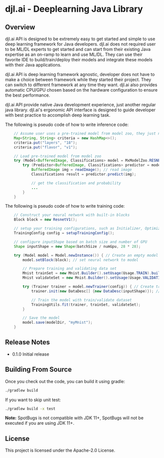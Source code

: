 djl.ai - Deeplearning Java Library
==================================

## Overview

djl.ai API is designed to be extremely easy to get started and simple to
use deep learning framework for Java developers. djl.ai does not required user to be ML/DL experts to get started
and can start from their existing Java expertise as an on-ramp to learn and use ML/DL. They can
use their favorite IDE to build/train/deploy their models and integrate these models with their
Java applications.

djl.ai API is deep learning framework agnostic, developer does not have to make a choice
between framework while they started their project. They can switch to different framework at any
time they want. djl.ai also provides automatic CPU/GPU chosen based on the hardware configuration to ensure the best performance.

djl.ai API provide native Java development experience, just another regular java library.
djl.ai's ergonomic API interface is designed to guide developer with best practice to accomplish
deep learning task.

The following is pseudo code of how to write inference code:

```java
    // Assume user uses a pre-trained model from model zoo, they just need to load it
    Map<String, String> criteria = new HashMap<>();
    criteria.put("layers", "18");
    criteria.put("flavor", "v1");

    // Load pre-trained model from model zoo
    try (Model<BufferedImage, Classifications> model = MxModelZoo.RESNET.loadModel(criteria)) {
        try (Predictor<BufferedImage, Classifications> predictor = model.newPredictor()) {
            BufferedImage img = readImage(); // read image
            Classifications result = predictor.predict(img);

            // get the classification and probability
            ...
        }
    }
```

The following is pseudo code of how to write training code:

```java
    // Construct your neural network with built-in blocks
    Block block = new ResnetV1();

    // setup your training configurations, such as Initializer, Optimizer, Loss ...
    TrainingConfig config = setupTrainingConfig();

    // configure inputShape based on batch size and number of GPU
    Shape inputShape = new Shape(batchSize / numGpu, 28 * 28);

    try (Model model = Model.newInstance()) { // Create an empty model
        model.setBlock(block); // set neural network to model

        // Prepare training and validating data set
        Mnist trainSet = new Mnist.Builder().setUsage(Usage.TRAIN).build();
        Mnist validateSet = new Mnist.Builder().setUsage(Usage.VALIDATION).build();

        try (Trainer trainer = model.newTrainer(config)) { // Create training session
            trainer.init(new DataDesc[] {new DataDesc(inputShape)}); // initialize trainer

            // Train the model with train/validate dataset             
            TrainingUtils.fit(trainer, trainSet, validateSet);
        }

        // Save the model
        model.save(modelDir, "myMnist");
    }
```


## Release Notes
* 0.1.0 Initial release

## Building From Source

Once you check out the code, you can build it using gradle:

```sh
./gradlew build
```

If you want to skip unit test:
```sh
./gradlew build -x test
```

**Note:** SpotBugs is not compatible with JDK 11+, SpotBugs will not be executed if you are using JDK 11+.

## License

This project is licensed under the Apache-2.0 License.
